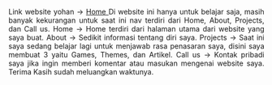 <p style="text-align: justify;">Link website yohan -> <a href="https://yohann19.github.io/Y/Wyohan.html"> Home </a>
Di website ini hanya untuk belajar saja, masih banyak kekurangan 
untuk saat ini nav terdiri dari Home, About, Projects, dan Call us. 
Home -> Home terdiri dari halaman utama dari website yang saya buat.
About -> Sedikit informasi tentang diri saya.
Projects -> Saat ini saya sedang belajar lagi untuk menjawab rasa penasaran saya, disini saya membuat 3  yaitu Games, Themes, dan Artikel.
Call us -> Kontak pribadi saya jika ingin memberi komentar atau masukan mengenai website saya.
Terima Kasih sudah meluangkan waktunya. </p>
